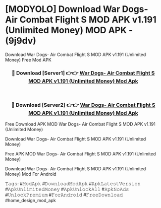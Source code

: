 # [MODYOLO] Download War Dogs- Air Combat Flight S MOD APK v1.191 (Unlimited Money) MOD APK - (9j9dv)
Download War Dogs- Air Combat Flight S MOD APK v1.191 (Unlimited Money) Free Mod APK

<div align="center">
<h3>🔴 Download [Server1] 👉👉 <a href="https://apk-comot.site?title=War_Dogs-_Air_Combat_Flight_S_MOD_APK_v1.191_(Unlimited_Money)">War Dogs- Air Combat Flight S MOD APK v1.191 (Unlimited Money) Mod Apk</a></h3><br>

<h3>🔴 Download [Server2] 👉👉 <a href="https://apk-comot.site?title=War_Dogs-_Air_Combat_Flight_S_MOD_APK_v1.191_(Unlimited_Money)">War Dogs- Air Combat Flight S MOD APK v1.191 (Unlimited Money) Mod Apk</a></h3>
</div>


Free Download APK MOD War Dogs- Air Combat Flight S MOD APK v1.191 (Unlimited Money)

Download War Dogs- Air Combat Flight S MOD APK v1.191 (Unlimited Money) 

Free APK MOD War Dogs- Air Combat Flight S MOD APK v1.191 (Unlimited Money) 

Download War Dogs- Air Combat Flight S MOD APK v1.191 (Unlimited Money) Mod For Android

𝚃𝚊𝚐𝚜: #𝙼𝚘𝚍𝙰𝚙𝚔 #𝙳𝚘𝚠𝚗𝚕𝚘𝚊𝚍𝙼𝚘𝚍𝙰𝚙𝚔 #𝙰𝚙𝚔𝙻𝚊𝚝𝚎𝚜𝚝𝚅𝚎𝚛𝚜𝚒𝚘𝚗 #𝙰𝚙𝚔𝚄𝚗𝚕𝚒𝚖𝚒𝚝𝚎𝚍𝙼𝚘𝚗𝚎𝚢 #𝙰𝚙𝚔𝚄𝚗𝚕𝚘𝚌𝚔𝙰𝚕𝚕 #𝙰𝚙𝚔𝙽𝚘𝙰𝚍𝚜 #𝚄𝚗𝚕𝚘𝚌𝚔𝙿𝚛𝚎𝚖𝚒𝚞𝚖 #𝙵𝚘𝚛𝙰𝚗𝚍𝚛𝚘𝚒𝚍 #𝙵𝚛𝚎𝚎𝙳𝚘𝚠𝚗𝚕𝚘𝚊𝚍 #home_design_mod_apk